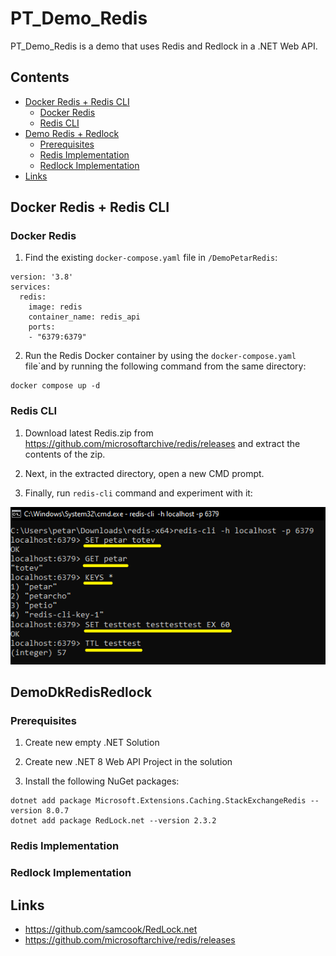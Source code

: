 # PT_Demo_Redis

PT_Demo_Redis is a demo that uses Redis and Redlock in a .NET Web API.

## Contents

- [Docker Redis + Redis CLI](#docker-redis--redis-cli)
    - [Docker Redis](#docker-redis)
    - [Redis CLI](#redis-cli)
- [Demo Redis + Redlock](#demodkredisredlock)
    - [Prerequisites](#prerequisites)
    - [Redis Implementation](#redis-implementation)
    - [Redlock Implementation](#redlock-implementation)
- [Links](#links)

## Docker Redis + Redis CLI

### Docker Redis

1. Find the existing `docker-compose.yaml` file in `/DemoPetarRedis`:

```
version: '3.8'
services:
  redis:
    image: redis
    container_name: redis_api
    ports:
    - "6379:6379"
```

2. Run the Redis Docker container by using the `docker-compose.yaml` file`and by running the following command from the same directory:

```
docker compose up -d
```

### Redis CLI

1. Download latest Redis.zip from https://github.com/microsoftarchive/redis/releases and extract the contents of the zip.

2. Next, in the extracted directory, open a new CMD prompt.

3. Finally, run `redis-cli` command and experiment with it:

![redis-cli-commands](./res/cmd_redis-cli.png)

## DemoDkRedisRedlock 

### Prerequisites

1. Create new empty .NET Solution

2. Create new .NET 8 Web API Project in the solution

3. Install the following NuGet packages:

```
dotnet add package Microsoft.Extensions.Caching.StackExchangeRedis --version 8.0.7
dotnet add package RedLock.net --version 2.3.2
```

### Redis Implementation

### Redlock Implementation

## Links
- https://github.com/samcook/RedLock.net
- https://github.com/microsoftarchive/redis/releases